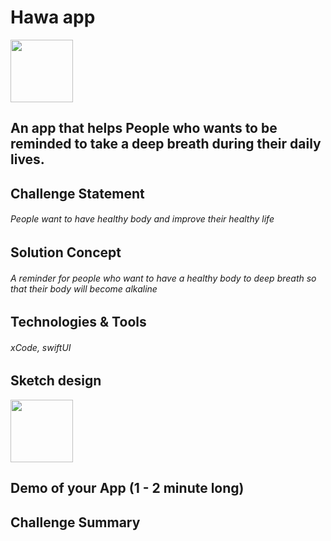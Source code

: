 # Hawa app
<img src="https://user-images.githubusercontent.com/116789430/212021661-5b5a96a9-c75c-4996-8988-2d78f6ebdce1.png" width="100" />


## An app that helps People who wants to be reminded to take a deep breath during their daily lives.

## Challenge Statement
###### People want to have healthy body and improve their healthy life

## Solution Concept
###### A reminder for people who want to have a healthy body to deep breath so that their body will become alkaline

## Technologies & Tools
###### xCode, swiftUI

## Sketch design
<img src="https://user-images.githubusercontent.com/116789430/212025358-c113fc25-00f5-4f45-8f0c-7893a8b89999.png" width="100" />



## Demo of your App (1 - 2 minute long)

## Challenge Summary
